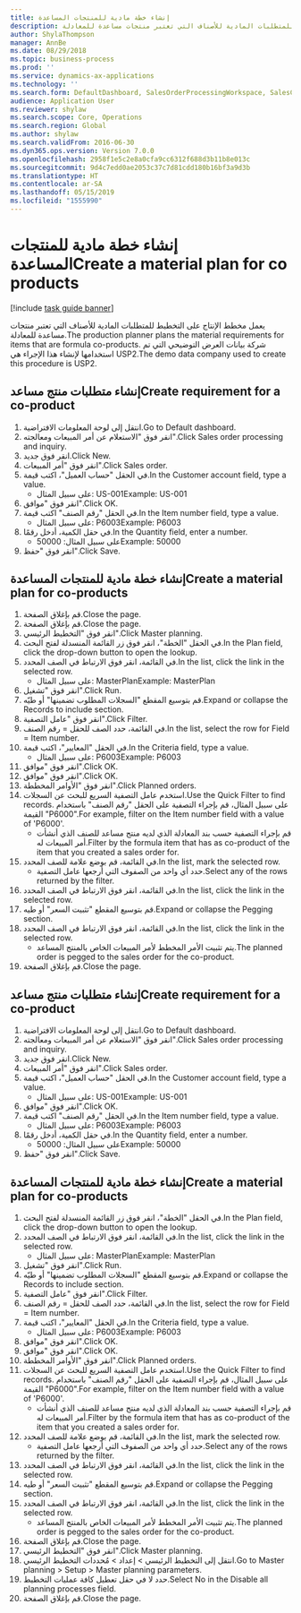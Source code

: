 ```yaml
---
title: إنشاء خطة مادية للمنتجات المساعدة
description: يعمل مخطط الإنتاج على التخطيط للمتطلبات المادية للأصناف التي تعتبر منتجات مساعدة للمعادلة.
author: ShylaThompson
manager: AnnBe
ms.date: 08/29/2018
ms.topic: business-process
ms.prod: ''
ms.service: dynamics-ax-applications
ms.technology: ''
ms.search.form: DefaultDashboard, SalesOrderProcessingWorkspace, SalesCreateOrder, SalesTable, ReqCreatePlanWorkspace, ReqTransPlanCard, SysQueryForm, ReqTransPo
audience: Application User
ms.reviewer: shylaw
ms.search.scope: Core, Operations
ms.search.region: Global
ms.author: shylaw
ms.search.validFrom: 2016-06-30
ms.dyn365.ops.version: Version 7.0.0
ms.openlocfilehash: 2958f1e5c2e8a0cfa9cc6312f688d3b11b8e013c
ms.sourcegitcommit: 9d4c7edd0ae2053c37c7d81cdd180b16bf3a9d3b
ms.translationtype: HT
ms.contentlocale: ar-SA
ms.lasthandoff: 05/15/2019
ms.locfileid: "1555990"
---
```

# <a name="create-a-material-plan-for-co-products"></a><span data-ttu-id="f1551-103">إنشاء خطة مادية للمنتجات المساعدة</span><span class="sxs-lookup"><span data-stu-id="f1551-103">Create a material plan for co products</span></span>

[!include [task guide banner](../../includes/task-guide-banner.md)]

<span data-ttu-id="f1551-104">يعمل مخطط الإنتاج على التخطيط للمتطلبات المادية للأصناف التي تعتبر منتجات مساعدة للمعادلة.</span><span class="sxs-lookup"><span data-stu-id="f1551-104">The production planner plans the material requirements for items that are formula co-products.</span></span> <span data-ttu-id="f1551-105">شركة بيانات العرض التوضيحي التي تم استخدامها لإنشاء هذا الإجراء هي USP2.</span><span class="sxs-lookup"><span data-stu-id="f1551-105">The demo data company used to create this procedure is USP2.</span></span>


## <a name="create-requirement-for-a-co-product"></a><span data-ttu-id="f1551-106">إنشاء متطلبات منتج مساعد</span><span class="sxs-lookup"><span data-stu-id="f1551-106">Create requirement for a co-product</span></span>
1. <span data-ttu-id="f1551-107">انتقل إلى لوحة المعلومات الافتراضية.</span><span class="sxs-lookup"><span data-stu-id="f1551-107">Go to Default dashboard.</span></span>
2. <span data-ttu-id="f1551-108">انقر فوق "الاستعلام عن أمر المبيعات ومعالجته‬".</span><span class="sxs-lookup"><span data-stu-id="f1551-108">Click Sales order processing and inquiry.</span></span>
3. <span data-ttu-id="f1551-109">انقر فوق جديد.</span><span class="sxs-lookup"><span data-stu-id="f1551-109">Click New.</span></span>
4. <span data-ttu-id="f1551-110">انقر فوق "أمر المبيعات".</span><span class="sxs-lookup"><span data-stu-id="f1551-110">Click Sales order.</span></span>
5. <span data-ttu-id="f1551-111">في الحقل "حساب العميل"، اكتب قيمة.</span><span class="sxs-lookup"><span data-stu-id="f1551-111">In the Customer account field, type a value.</span></span>
    * <span data-ttu-id="f1551-112">على سبيل المثال: US-001</span><span class="sxs-lookup"><span data-stu-id="f1551-112">Example: US-001</span></span>  
6. <span data-ttu-id="f1551-113">انقر فوق "موافق".</span><span class="sxs-lookup"><span data-stu-id="f1551-113">Click OK.</span></span>
7. <span data-ttu-id="f1551-114">في الحقل "رقم الصنف" اكتب قيمة.</span><span class="sxs-lookup"><span data-stu-id="f1551-114">In the Item number field, type a value.</span></span>
    * <span data-ttu-id="f1551-115">على سبيل المثال: P6003</span><span class="sxs-lookup"><span data-stu-id="f1551-115">Example: P6003</span></span>  
8. <span data-ttu-id="f1551-116">في حقل الكمية، أدخل رقمًا.</span><span class="sxs-lookup"><span data-stu-id="f1551-116">In the Quantity field, enter a number.</span></span>
    * <span data-ttu-id="f1551-117">على سبيل المثال: 50000</span><span class="sxs-lookup"><span data-stu-id="f1551-117">Example: 50000</span></span>  
9. <span data-ttu-id="f1551-118">انقر فوق "حفظ".</span><span class="sxs-lookup"><span data-stu-id="f1551-118">Click Save.</span></span>

## <a name="create-a-material-plan-for-co-products"></a><span data-ttu-id="f1551-119">إنشاء خطة مادية للمنتجات المساعدة</span><span class="sxs-lookup"><span data-stu-id="f1551-119">Create a material plan for co-products</span></span>
1. <span data-ttu-id="f1551-120">قم بإغلاق الصفحة.</span><span class="sxs-lookup"><span data-stu-id="f1551-120">Close the page.</span></span>
2. <span data-ttu-id="f1551-121">قم بإغلاق الصفحة.</span><span class="sxs-lookup"><span data-stu-id="f1551-121">Close the page.</span></span>
3. <span data-ttu-id="f1551-122">انقر فوق "التخطيط الرئيسي‬".</span><span class="sxs-lookup"><span data-stu-id="f1551-122">Click Master planning.</span></span>
4. <span data-ttu-id="f1551-123">في الحقل "الخطة"، انقر فوق زر القائمة المنسدلة لفتح البحث.</span><span class="sxs-lookup"><span data-stu-id="f1551-123">In the Plan field, click the drop-down button to open the lookup.</span></span>
5. <span data-ttu-id="f1551-124">في القائمة، انقر فوق الارتباط في الصف المحدد.</span><span class="sxs-lookup"><span data-stu-id="f1551-124">In the list, click the link in the selected row.</span></span>
    * <span data-ttu-id="f1551-125">على سبيل المثال: MasterPlan</span><span class="sxs-lookup"><span data-stu-id="f1551-125">Example: MasterPlan</span></span>  
6. <span data-ttu-id="f1551-126">انقر فوق "تشغيل".</span><span class="sxs-lookup"><span data-stu-id="f1551-126">Click Run.</span></span>
7. <span data-ttu-id="f1551-127">قم بتوسيع المقطع "السجلات المطلوب تضمينها‬‬" أو طيّه.</span><span class="sxs-lookup"><span data-stu-id="f1551-127">Expand or collapse the Records to include section.</span></span>
8. <span data-ttu-id="f1551-128">انقر فوق "عامل التصفية".</span><span class="sxs-lookup"><span data-stu-id="f1551-128">Click Filter.</span></span>
9. <span data-ttu-id="f1551-129">في القائمة، حدد الصف للحقل = رقم الصنف.</span><span class="sxs-lookup"><span data-stu-id="f1551-129">In the list, select the row for Field = Item number.</span></span>
10. <span data-ttu-id="f1551-130">في الحقل "المعايير"، اكتب قيمة.</span><span class="sxs-lookup"><span data-stu-id="f1551-130">In the Criteria field, type a value.</span></span>
    * <span data-ttu-id="f1551-131">على سبيل المثال: P6003</span><span class="sxs-lookup"><span data-stu-id="f1551-131">Example: P6003</span></span>  
11. <span data-ttu-id="f1551-132">انقر فوق "موافق".</span><span class="sxs-lookup"><span data-stu-id="f1551-132">Click OK.</span></span>
12. <span data-ttu-id="f1551-133">انقر فوق "موافق".</span><span class="sxs-lookup"><span data-stu-id="f1551-133">Click OK.</span></span>
13. <span data-ttu-id="f1551-134">انقر فوق "الأوامر المخططة".</span><span class="sxs-lookup"><span data-stu-id="f1551-134">Click Planned orders.</span></span>
14. <span data-ttu-id="f1551-135">استخدم عامل التصفية السريع للبحث عن السجلات.</span><span class="sxs-lookup"><span data-stu-id="f1551-135">Use the Quick Filter to find records.</span></span> <span data-ttu-id="f1551-136">على سبيل المثال، قم بإجراء التصفية على الحقل "رقم الصنف" باستخدام القيمة "P6000".</span><span class="sxs-lookup"><span data-stu-id="f1551-136">For example, filter on the Item number field with a value of 'P6000'.</span></span>
    * <span data-ttu-id="f1551-137">قم بإجراء التصفية حسب بند المعادلة الذي لديه منتج مساعد للصنف الذي أنشأت أمر المبيعات له.</span><span class="sxs-lookup"><span data-stu-id="f1551-137">Filter by the formula item that has as co-product of the item that you created a sales order for.</span></span>  
15. <span data-ttu-id="f1551-138">في القائمة، قم بوضع علامة للصف المحدد.</span><span class="sxs-lookup"><span data-stu-id="f1551-138">In the list, mark the selected row.</span></span>
    * <span data-ttu-id="f1551-139">حدد أي واحد من الصفوف التي أرجعها عامل التصفية.</span><span class="sxs-lookup"><span data-stu-id="f1551-139">Select any of the rows returned by the filter.</span></span>  
16. <span data-ttu-id="f1551-140">في القائمة، انقر فوق الارتباط في الصف المحدد.</span><span class="sxs-lookup"><span data-stu-id="f1551-140">In the list, click the link in the selected row.</span></span>
17. <span data-ttu-id="f1551-141">قم بتوسيع المقطع "تثبيت السعر" أو طيه.</span><span class="sxs-lookup"><span data-stu-id="f1551-141">Expand or collapse the Pegging section.</span></span>
18. <span data-ttu-id="f1551-142">في القائمة، انقر فوق الارتباط في الصف المحدد.</span><span class="sxs-lookup"><span data-stu-id="f1551-142">In the list, click the link in the selected row.</span></span>
    * <span data-ttu-id="f1551-143">يتم تثبيت الأمر المخطط لأمر المبيعات الخاص بالمنتج المساعد.</span><span class="sxs-lookup"><span data-stu-id="f1551-143">The planned order is pegged to the sales order for the co-product.</span></span>  
19. <span data-ttu-id="f1551-144">قم بإغلاق الصفحة.</span><span class="sxs-lookup"><span data-stu-id="f1551-144">Close the page.</span></span>

## <a name="create-requirement-for-a-co-product"></a><span data-ttu-id="f1551-145">إنشاء متطلبات منتج مساعد</span><span class="sxs-lookup"><span data-stu-id="f1551-145">Create requirement for a co-product</span></span>
1. <span data-ttu-id="f1551-146">انتقل إلى لوحة المعلومات الافتراضية.</span><span class="sxs-lookup"><span data-stu-id="f1551-146">Go to Default dashboard.</span></span>
2. <span data-ttu-id="f1551-147">انقر فوق "الاستعلام عن أمر المبيعات ومعالجته‬".</span><span class="sxs-lookup"><span data-stu-id="f1551-147">Click Sales order processing and inquiry.</span></span>
3. <span data-ttu-id="f1551-148">انقر فوق جديد.</span><span class="sxs-lookup"><span data-stu-id="f1551-148">Click New.</span></span>
4. <span data-ttu-id="f1551-149">انقر فوق "أمر المبيعات".</span><span class="sxs-lookup"><span data-stu-id="f1551-149">Click Sales order.</span></span>
5. <span data-ttu-id="f1551-150">في الحقل "حساب العميل"، اكتب قيمة.</span><span class="sxs-lookup"><span data-stu-id="f1551-150">In the Customer account field, type a value.</span></span>
    * <span data-ttu-id="f1551-151">على سبيل المثال: US-001</span><span class="sxs-lookup"><span data-stu-id="f1551-151">Example: US-001</span></span>  
6. <span data-ttu-id="f1551-152">انقر فوق "موافق".</span><span class="sxs-lookup"><span data-stu-id="f1551-152">Click OK.</span></span>
7. <span data-ttu-id="f1551-153">في الحقل "رقم الصنف" اكتب قيمة.</span><span class="sxs-lookup"><span data-stu-id="f1551-153">In the Item number field, type a value.</span></span>
    * <span data-ttu-id="f1551-154">على سبيل المثال: P6003</span><span class="sxs-lookup"><span data-stu-id="f1551-154">Example: P6003</span></span>  
8. <span data-ttu-id="f1551-155">في حقل الكمية، أدخل رقمًا.</span><span class="sxs-lookup"><span data-stu-id="f1551-155">In the Quantity field, enter a number.</span></span>
    * <span data-ttu-id="f1551-156">على سبيل المثال: 50000</span><span class="sxs-lookup"><span data-stu-id="f1551-156">Example: 50000</span></span>  
9. <span data-ttu-id="f1551-157">انقر فوق "حفظ".</span><span class="sxs-lookup"><span data-stu-id="f1551-157">Click Save.</span></span>

## <a name="create-a-material-plan-for-co-products"></a><span data-ttu-id="f1551-158">إنشاء خطة مادية للمنتجات المساعدة</span><span class="sxs-lookup"><span data-stu-id="f1551-158">Create a material plan for co-products</span></span>
1. <span data-ttu-id="f1551-159">في الحقل "الخطة"، انقر فوق زر القائمة المنسدلة لفتح البحث.</span><span class="sxs-lookup"><span data-stu-id="f1551-159">In the Plan field, click the drop-down button to open the lookup.</span></span>
2. <span data-ttu-id="f1551-160">في القائمة، انقر فوق الارتباط في الصف المحدد.</span><span class="sxs-lookup"><span data-stu-id="f1551-160">In the list, click the link in the selected row.</span></span>
    * <span data-ttu-id="f1551-161">على سبيل المثال: MasterPlan</span><span class="sxs-lookup"><span data-stu-id="f1551-161">Example: MasterPlan</span></span>  
3. <span data-ttu-id="f1551-162">انقر فوق "تشغيل".</span><span class="sxs-lookup"><span data-stu-id="f1551-162">Click Run.</span></span>
4. <span data-ttu-id="f1551-163">قم بتوسيع المقطع "السجلات المطلوب تضمينها‬‬" أو طيّه.</span><span class="sxs-lookup"><span data-stu-id="f1551-163">Expand or collapse the Records to include section.</span></span>
5. <span data-ttu-id="f1551-164">انقر فوق "عامل التصفية".</span><span class="sxs-lookup"><span data-stu-id="f1551-164">Click Filter.</span></span>
6. <span data-ttu-id="f1551-165">في القائمة، حدد الصف للحقل = رقم الصنف.</span><span class="sxs-lookup"><span data-stu-id="f1551-165">In the list, select the row for Field = Item number.</span></span>
7. <span data-ttu-id="f1551-166">في الحقل "المعايير"، اكتب قيمة.</span><span class="sxs-lookup"><span data-stu-id="f1551-166">In the Criteria field, type a value.</span></span>
    * <span data-ttu-id="f1551-167">على سبيل المثال: P6003</span><span class="sxs-lookup"><span data-stu-id="f1551-167">Example: P6003</span></span>  
8. <span data-ttu-id="f1551-168">انقر فوق "موافق".</span><span class="sxs-lookup"><span data-stu-id="f1551-168">Click OK.</span></span>
9. <span data-ttu-id="f1551-169">انقر فوق "موافق".</span><span class="sxs-lookup"><span data-stu-id="f1551-169">Click OK.</span></span>
10. <span data-ttu-id="f1551-170">انقر فوق "الأوامر المخططة".</span><span class="sxs-lookup"><span data-stu-id="f1551-170">Click Planned orders.</span></span>
11. <span data-ttu-id="f1551-171">استخدم عامل التصفية السريع للبحث عن السجلات.</span><span class="sxs-lookup"><span data-stu-id="f1551-171">Use the Quick Filter to find records.</span></span> <span data-ttu-id="f1551-172">على سبيل المثال، قم بإجراء التصفية على الحقل "رقم الصنف" باستخدام القيمة "P6000".</span><span class="sxs-lookup"><span data-stu-id="f1551-172">For example, filter on the Item number field with a value of 'P6000'.</span></span>
    * <span data-ttu-id="f1551-173">قم بإجراء التصفية حسب بند المعادلة الذي لديه منتج مساعد للصنف الذي أنشأت أمر المبيعات له.</span><span class="sxs-lookup"><span data-stu-id="f1551-173">Filter by the formula item that has as co-product of the item that you created a sales order for.</span></span>  
12. <span data-ttu-id="f1551-174">في القائمة، قم بوضع علامة للصف المحدد.</span><span class="sxs-lookup"><span data-stu-id="f1551-174">In the list, mark the selected row.</span></span>
    * <span data-ttu-id="f1551-175">حدد أي واحد من الصفوف التي أرجعها عامل التصفية.</span><span class="sxs-lookup"><span data-stu-id="f1551-175">Select any of the rows returned by the filter.</span></span>  
13. <span data-ttu-id="f1551-176">في القائمة، انقر فوق الارتباط في الصف المحدد.</span><span class="sxs-lookup"><span data-stu-id="f1551-176">In the list, click the link in the selected row.</span></span>
14. <span data-ttu-id="f1551-177">قم بتوسيع المقطع "تثبيت السعر" أو طيه.</span><span class="sxs-lookup"><span data-stu-id="f1551-177">Expand or collapse the Pegging section.</span></span>
15. <span data-ttu-id="f1551-178">في القائمة، انقر فوق الارتباط في الصف المحدد.</span><span class="sxs-lookup"><span data-stu-id="f1551-178">In the list, click the link in the selected row.</span></span>
    * <span data-ttu-id="f1551-179">يتم تثبيت الأمر المخطط لأمر المبيعات الخاص بالمنتج المساعد.</span><span class="sxs-lookup"><span data-stu-id="f1551-179">The planned order is pegged to the sales order for the co-product.</span></span>  
16. <span data-ttu-id="f1551-180">قم بإغلاق الصفحة.</span><span class="sxs-lookup"><span data-stu-id="f1551-180">Close the page.</span></span>
17. <span data-ttu-id="f1551-181">انقر فوق "التخطيط الرئيسي‬".</span><span class="sxs-lookup"><span data-stu-id="f1551-181">Click Master planning.</span></span>
18. <span data-ttu-id="f1551-182">انتقل إلى التخطيط الرئيسي > إعداد > مُحددات التخطيط الرئيسي.</span><span class="sxs-lookup"><span data-stu-id="f1551-182">Go to Master planning > Setup > Master planning parameters.</span></span>
19. <span data-ttu-id="f1551-183">حدد لا في حقل تعطيل كافة عمليات التخطيط.</span><span class="sxs-lookup"><span data-stu-id="f1551-183">Select No in the Disable all planning processes field.</span></span>
20. <span data-ttu-id="f1551-184">قم بإغلاق الصفحة.</span><span class="sxs-lookup"><span data-stu-id="f1551-184">Close the page.</span></span>

